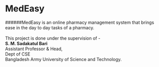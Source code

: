 # MedEasy
######MedEasy is an online pharmacy management system that brings ease in the day to day tasks of a pharmacy.
<br/><br/>
This project is done under the supervision of -<br/>
**S. M. Sadakatul Bari**<br/>
Assistant Professor & Head,<br/>
Dept of CSE<br/>
Bangladesh Army University of Science and Technology.<br/>

